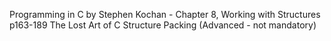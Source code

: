 Programming in C by Stephen Kochan - Chapter 8, Working with Structures p163-189
The Lost Art of C Structure Packing (Advanced - not mandatory)
